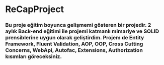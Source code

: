 # ReCapProject
### Bu proje eğitim boyunca gelişmemi gösteren bir projedir. 2 aylık Back-end eğitimi ile projemi katmanlı mimariye ve SOLID prensiblerine uygun olarak geliştirdim. Projem de Entity Framework, Fluent Validation, AOP, OOP, Cross Cutting Concerns, WebApi, Autofac, Extensions, Authorization kısımları göreceksiniz.




